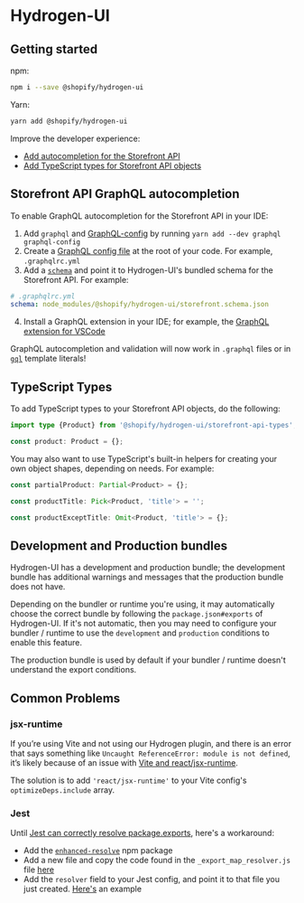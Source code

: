 # Hydrogen-UI

## Getting started

npm:

```bash
npm i --save @shopify/hydrogen-ui
```

Yarn:

```bash
yarn add @shopify/hydrogen-ui
```

Improve the developer experience:

- [Add autocompletion for the Storefront API](#storefront-api-graphql-autocompletion)
- [Add TypeScript types for Storefront API objects](#typescript-types)

## Storefront API GraphQL autocompletion

To enable GraphQL autocompletion for the Storefront API in your IDE:

1. Add `graphql` and [GraphQL-config](https://www.graphql-config.com/docs/user/user-installation) by running `yarn add --dev graphql graphql-config`
2. Create a [GraphQL config file](https://www.graphql-config.com/docs/user/user-usage) at the root of your code. For example, `.graphqlrc.yml`
3. Add a [`schema`](https://www.graphql-config.com/docs/user/user-schema) and point it to Hydrogen-UI's bundled schema for the Storefront API. For example:

```yml
# .graphqlrc.yml
schema: node_modules/@shopify/hydrogen-ui/storefront.schema.json
```

4. Install a GraphQL extension in your IDE; for example, the [GraphQL extension for VSCode](https://marketplace.visualstudio.com/items?itemName=GraphQL.vscode-graphql)

GraphQL autocompletion and validation will now work in `.graphql` files or in [`gql`](https://github.com/apollographql/graphql-tag) template literals!

## TypeScript Types

To add TypeScript types to your Storefront API objects, do the following:

```ts
import type {Product} from '@shopify/hydrogen-ui/storefront-api-types';

const product: Product = {};
```

You may also want to use TypeScript's built-in helpers for creating your own object shapes, depending on needs. For example:

```ts
const partialProduct: Partial<Product> = {};

const productTitle: Pick<Product, 'title'> = '';

const productExceptTitle: Omit<Product, 'title'> = {};
```

## Development and Production bundles

Hydrogen-UI has a development and production bundle; the development bundle has additional warnings and messages that the production bundle does not have.

Depending on the bundler or runtime you're using, it may automatically choose the correct bundle by following the `package.json#exports` of Hydrogen-UI. If it's not automatic, then you may need to configure your bundler / runtime to use the `development` and `production` conditions to enable this feature.

The production bundle is used by default if your bundler / runtime doesn't understand the export conditions.

## Common Problems

### jsx-runtime

If you’re using Vite and not using our Hydrogen plugin, and there is an error that says something like `Uncaught ReferenceError: module is not defined`, it’s likely because of an issue with [Vite and react/jsx-runtime](https://github.com/vitejs/vite/issues/6215).

The solution is to add `'react/jsx-runtime'` to your Vite config's `optimizeDeps.include` array.

### Jest

Until [Jest can correctly resolve package.exports](https://github.com/facebook/jest/issues/9771), here's a workaround:

- Add the [`enhanced-resolve`](https://www.npmjs.com/package/enhanced-resolve) npm package
- Add a new file and copy the code found in the `_export_map_resolver.js` file [here](https://github.com/ceramicnetwork/js-dag-jose/commit/51750b4266bc57ae56af05e0899acf38c519799b#diff-3f698d0dc0e17487612dbe228105aa820683a2eb38343929c1c45d9a8aa479f8)
- Add the `resolver` field to your Jest config, and point it to that file you just created. [Here's](https://github.com/ceramicnetwork/js-dag-jose/commit/51750b4266bc57ae56af05e0899acf38c519799b#diff-7ae45ad102eab3b6d7e7896acd08c427a9b25b346470d7bc6507b6481575d519R55) an example
